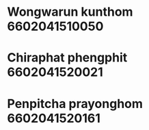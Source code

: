 # Wongwarun kunthom 6602041510050
# Chiraphat phengphit 6602041520021
# Penpitcha prayonghom 6602041520161